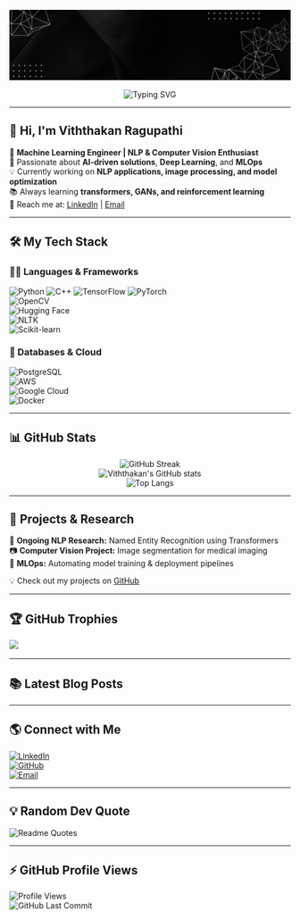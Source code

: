 <!-- Banner -->
![github-banner](https://github.com/RViththakan/RViththakan/blob/main/Black%20and%20Yellow%20Web%20Developer%20LinkedIn%20Banner.png) <!-- Replace with your banner image -->

<div align="center">
  
![Typing SVG](https://readme-typing-svg.herokuapp.com?font=Fira+Code&weight=700&pause=1000&color=8B5CF6&vCenter=true&random=false&width=435&lines=Machine+Learning+Engineer;Java+Developer;Deep+Learning+Researcher)

</div>

---

## **👋 Hi, I'm Viththakan Ragupathi**
🚀 **Machine Learning Engineer | NLP & Computer Vision Enthusiast**  
🎯 Passionate about **AI-driven solutions**, **Deep Learning**, and **MLOps**  
💡 Currently working on **NLP applications, image processing, and model optimization**  
📚 Always learning **transformers, GANs, and reinforcement learning**  
📩 Reach me at: [LinkedIn](https://www.linkedin.com/in/rviththakan/) | [Email](mailto:r.viththakan@hotmail.com)  

---

## **🛠 My Tech Stack**
### **👨‍💻 Languages & Frameworks**
![Python](https://img.shields.io/badge/python-3670A0?style=for-the-badge&logo=python&logoColor=ffdd54) 
![C++](https://img.shields.io/badge/c++-00599C.svg?style=for-the-badge&logo=c%2B%2B&logoColor=white) 
![TensorFlow](https://img.shields.io/badge/TensorFlow-FF6F00.svg?style=for-the-badge&logo=TensorFlow&logoColor=white) 
![PyTorch](https://img.shields.io/badge/PyTorch-EE4C2C?style=for-the-badge&logo=pytorch&logoColor=white)  
![OpenCV](https://img.shields.io/badge/OpenCV-%23blue.svg?style=for-the-badge&logo=opencv&logoColor=white)  
![Hugging Face](https://img.shields.io/badge/HuggingFace-yellow?style=for-the-badge&logo=huggingface&logoColor=black)  
![NLTK](https://img.shields.io/badge/NLTK-3A76F0?style=for-the-badge)  
![Scikit-learn](https://img.shields.io/badge/scikit--learn-%23F7931E.svg?style=for-the-badge&logo=scikit-learn&logoColor=white)  

### **💾 Databases & Cloud**
![PostgreSQL](https://img.shields.io/badge/PostgreSQL-316192?style=for-the-badge&logo=postgresql&logoColor=white)  
![AWS](https://img.shields.io/badge/AWS-%23FF9900.svg?style=for-the-badge&logo=amazon-aws&logoColor=white)  
![Google Cloud](https://img.shields.io/badge/Google%20Cloud-4285F4?style=for-the-badge&logo=google-cloud&logoColor=white)  
![Docker](https://img.shields.io/badge/Docker-2CA5E0?style=for-the-badge&logo=docker&logoColor=white)  

---

## **📊 GitHub Stats**
<div align="center">
  
![GitHub Streak](http://github-readme-streak-stats.herokuapp.com?user=RViththakan&theme=radical&hide_border=true&date_format=M%20j%5B%2C%20Y%5D)  
![Viththakan's GitHub stats](https://github-readme-stats.vercel.app/api?username=RViththakan&theme=radical&hide_border=true&show_icons=true)  
![Top Langs](https://github-readme-stats.vercel.app/api/top-langs/?username=RViththakan&layout=compact&hide_border=true&theme=radical)

</div>

---

## **🚀 Projects & Research**
🔬 **Ongoing NLP Research:** Named Entity Recognition using Transformers  
📷 **Computer Vision Project:** Image segmentation for medical imaging  
📝 **MLOps:** Automating model training & deployment pipelines  

💡 Check out my projects on [GitHub](https://github.com/RViththakan/)  

---

## **🏆 GitHub Trophies**
![](https://github-profile-trophy.vercel.app/?username=RViththakan&theme=discord&no-frame=true&no-bg=true&margin-w=4)

---

## **📚 Latest Blog Posts**
<!-- Blog posts generated automatically -->
<!-- You can add your Medium/Dev.to blog RSS here -->

---

## **🌎 Connect with Me**
[![LinkedIn](https://img.shields.io/badge/LinkedIn-%230077B5.svg?logo=linkedin&logoColor=white&style=for-the-badge)](https://linkedin.com/in/rviththakan)  
[![GitHub](https://img.shields.io/badge/GitHub-181717?style=for-the-badge&logo=github&logoColor=white)](https://github.com/RViththakan)  
[![Email](https://img.shields.io/badge/Email-D14836?style=for-the-badge&logo=gmail&logoColor=white)](mailto:r.viththakan@hotmail.com)  

---

## **💡 Random Dev Quote**
![Readme Quotes](https://quotes-github-readme.vercel.app/api?type=horizontal&theme=radical)

---

## **⚡ GitHub Profile Views**
![Profile Views](https://komarev.com/ghpvc/?username=RViththakan)  
![GitHub Last Commit](https://img.shields.io/github/last-commit/RViththakan/RViththakan)

